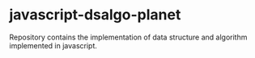 # javascript-dsalgo-planet
Repository contains the implementation of data structure and algorithm implemented in javascript.
